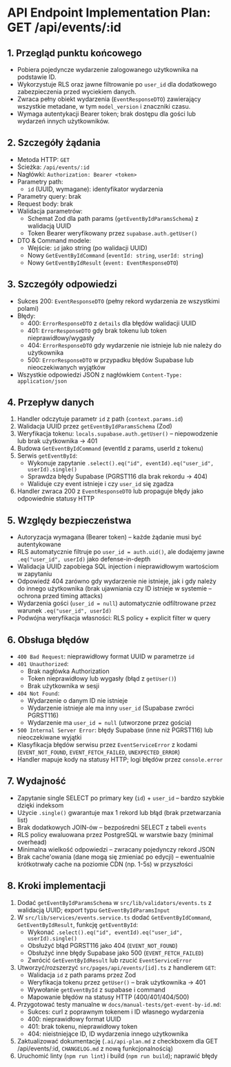 # API Endpoint Implementation Plan: GET /api/events/:id

## 1. Przegląd punktu końcowego

- Pobiera pojedyncze wydarzenie zalogowanego użytkownika na podstawie ID.
- Wykorzystuje RLS oraz jawne filtrowanie po `user_id` dla dodatkowego zabezpieczenia przed wyciekiem danych.
- Zwraca pełny obiekt wydarzenia (`EventResponseDTO`) zawierający wszystkie metadane, w tym `model_version` i znaczniki czasu.
- Wymaga autentykacji Bearer token; brak dostępu dla gości lub wydarzeń innych użytkowników.

## 2. Szczegóły żądania

- Metoda HTTP: `GET`
- Ścieżka: `/api/events/:id`
- Nagłówki: `Authorization: Bearer <token>`
- Parametry path:
  - `id` (UUID, wymagane): identyfikator wydarzenia
- Parametry query: brak
- Request body: brak
- Walidacja parametrów:
  - Schemat Zod dla path params (`getEventByIdParamsSchema`) z walidacją UUID
  - Token Bearer weryfikowany przez `supabase.auth.getUser()`
- DTO & Command modele:
  - Wejście: `id` jako string (po walidacji UUID)
  - Nowy `GetEventByIdCommand` (`eventId: string`, `userId: string`)
  - Nowy `GetEventByIdResult` (`event: EventResponseDTO`)

## 3. Szczegóły odpowiedzi

- Sukces 200: `EventResponseDTO` (pełny rekord wydarzenia ze wszystkimi polami)
- Błędy:
  - 400: `ErrorResponseDTO` z `details` dla błędów walidacji UUID
  - 401: `ErrorResponseDTO` gdy brak tokenu lub token nieprawidłowy/wygasły
  - 404: `ErrorResponseDTO` gdy wydarzenie nie istnieje lub nie należy do użytkownika
  - 500: `ErrorResponseDTO` w przypadku błędów Supabase lub nieoczekiwanych wyjątków
- Wszystkie odpowiedzi JSON z nagłówkiem `Content-Type: application/json`

## 4. Przepływ danych

1. Handler odczytuje parametr `id` z path (`context.params.id`)
2. Walidacja UUID przez `getEventByIdParamsSchema` (Zod)
3. Weryfikacja tokenu: `locals.supabase.auth.getUser()` – niepowodzenie lub brak użytkownika → 401
4. Budowa `GetEventByIdCommand` (eventId z params, userId z tokenu)
5. Serwis `getEventById`:
   - Wykonuje zapytanie `.select().eq("id", eventId).eq("user_id", userId).single()`
   - Sprawdza błędy Supabase (PGRST116 dla brak rekordu → 404)
   - Waliduje czy event istnieje i czy `user_id` się zgadza
6. Handler zwraca 200 z `EventResponseDTO` lub propaguje błędy jako odpowiednie statusy HTTP

## 5. Względy bezpieczeństwa

- Autoryzacja wymagana (Bearer token) – każde żądanie musi być autentykowane
- RLS automatycznie filtruje po `user_id = auth.uid()`, ale dodajemy jawne `.eq("user_id", userId)` jako defense-in-depth
- Walidacja UUID zapobiega SQL injection i nieprawidłowym wartościom w zapytaniu
- Odpowiedź 404 zarówno gdy wydarzenie nie istnieje, jak i gdy należy do innego użytkownika (brak ujawniania czy ID istnieje w systemie – ochrona przed timing attacks)
- Wydarzenia gości (`user_id = null`) automatycznie odfiltrowane przez warunek `.eq("user_id", userId)`
- Podwójna weryfikacja własności: RLS policy + explicit filter w query

## 6. Obsługa błędów

- `400 Bad Request`: nieprawidłowy format UUID w parametrze `id`
- `401 Unauthorized`:
  - Brak nagłówka Authorization
  - Token nieprawidłowy lub wygasły (błąd z `getUser()`)
  - Brak użytkownika w sesji
- `404 Not Found`:
  - Wydarzenie o danym ID nie istnieje
  - Wydarzenie istnieje ale ma inny `user_id` (Supabase zwróci PGRST116)
  - Wydarzenie ma `user_id = null` (utworzone przez gościa)
- `500 Internal Server Error`: błędy Supabase (inne niż PGRST116) lub nieoczekiwane wyjątki
- Klasyfikacja błędów serwisu przez `EventServiceError` z kodami (`EVENT_NOT_FOUND`, `EVENT_FETCH_FAILED`, `UNEXPECTED_ERROR`)
- Handler mapuje kody na statusy HTTP; logi błędów przez `console.error`

## 7. Wydajność

- Zapytanie single SELECT po primary key (`id`) + `user_id` – bardzo szybkie dzięki indeksom
- Użycie `.single()` gwarantuje max 1 rekord lub błąd (brak przetwarzania list)
- Brak dodatkowych JOIN-ów – bezpośredni SELECT z tabeli `events`
- RLS policy ewaluowana przez PostgreSQL w warstwie bazy (minimal overhead)
- Minimalna wielkość odpowiedzi – zwracany pojedynczy rekord JSON
- Brak cache'owania (dane mogą się zmieniać po edycji) – ewentualnie krótkotrwały cache na poziomie CDN (np. 1-5s) w przyszłości

## 8. Kroki implementacji

1. Dodać `getEventByIdParamsSchema` w `src/lib/validators/events.ts` z walidacją UUID; export typu `GetEventByIdParamsInput`
2. W `src/lib/services/events.service.ts` dodać `GetEventByIdCommand`, `GetEventByIdResult`, funkcję `getEventById`:
   - Wykonać `.select().eq("id", eventId).eq("user_id", userId).single()`
   - Obsłużyć błąd PGRST116 jako 404 (`EVENT_NOT_FOUND`)
   - Obsłużyć inne błędy Supabase jako 500 (`EVENT_FETCH_FAILED`)
   - Zwrócić `GetEventByIdResult` lub rzucić `EventServiceError`
3. Utworzyć/rozszerzyć `src/pages/api/events/[id].ts` z handlerem `GET`:
   - Walidacja `id` z path params przez Zod
   - Weryfikacja tokenu przez `getUser()` – brak użytkownika → 401
   - Wywołanie `getEventById` z supabase i command
   - Mapowanie błędów na statusy HTTP (400/401/404/500)
4. Przygotować testy manualne w `docs/manual-tests/get-event-by-id.md`:
   - Sukces: curl z poprawnym tokenem i ID własnego wydarzenia
   - 400: nieprawidłowy format UUID
   - 401: brak tokenu, nieprawidłowy token
   - 404: nieistniejące ID, ID wydarzenia innego użytkownika
5. Zaktualizować dokumentację (`.ai/api-plan.md` z checkboxem dla GET /api/events/:id, `CHANGELOG.md` z nową funkcjonalnością)
6. Uruchomić linty (`npm run lint`) i build (`npm run build`); naprawić błędy
